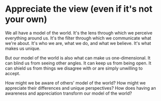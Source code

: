 # Appreciate the view (even if it's not your own)

We all have a model of the world. It's the lens through which we perceive everything around us. It's the filter through which we communicate what we're about. It's who we are, what we do, and what we believe. It's what makes us unique.

But our model of the world is also what can make us one-dimensional. It can blind us from seeing other angles. It can keep us from being open. It can shield us from things we disagree with or are simply unwilling to accept.

How might we be aware of others' model of the world? How might we appreciate their differences and unique perspectives? How does having an awareness and appreciation transform our model of the world?
